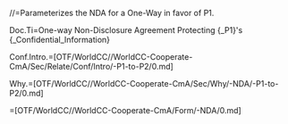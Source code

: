 //=Parameterizes the NDA for a One-Way in favor of P1.

Doc.Ti=One-way Non-Disclosure Agreement Protecting {_P1}'s {_Confidential_Information}

Conf.Intro.=[OTF/WorldCC//WorldCC-Cooperate-CmA/Sec/Relate/Conf/Intro/-P1-to-P2/0.md]

Why.=[OTF/WorldCC//WorldCC-Cooperate-CmA/Sec/Why/-NDA/-P1-to-P2/0.md]

=[OTF/WorldCC//WorldCC-Cooperate-CmA/Form/-NDA/0.md]